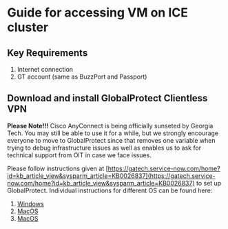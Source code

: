 # Guide for accessing VM on ICE cluster

## Key Requirements
1. Internet connection
2. GT account (same as BuzzPort and Passport)

## Download and install GlobalProtect Clientless VPN
**Please Note!!!** Cisco AnyConnect is being officially sunseted by Georgia Tech. You may still be able to use it for a while, but we strongly encourage everyone to move to GlobalProtect since that removes one variable when trying to debug infrastructure issues as well as enables us to ask for technical support from OIT in case we face issues. 

Please follow instructions given at [https://gatech.service-now.com/home?id=kb_article_view&sysparm_article=KB0026837](https://gatech.service-now.com/home?id=kb_article_view&sysparm_article=KB0026837) to set up GlobalProtect. Individual instructions for different OS can be found here: 

1. [Windows](https://gatech.service-now.com/home?id=kb_article_view&sysparm_article=KB0026742)
2. [MacOS](https://gatech.service-now.com/home?id=kb_article_view&sysparm_article=KB0026743)
3. [MacOS](https://gatech.service-now.com/home?id=kb_article_view&sysparm_article=KB0028027)

